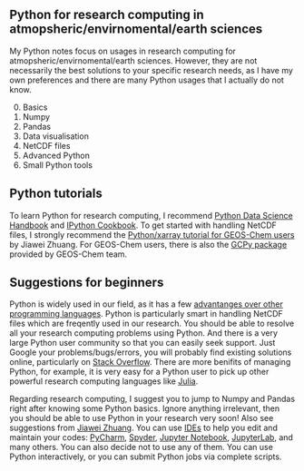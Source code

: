 ## Python for research computing in atmopsheric/envirnomental/earth sciences
My Python notes focus on usages in research computing for atmopsheric/envirnomental/earth sciences. However, they are not necessarily the best solutions to your specific research needs, as I have my own preferences and there are many Python usages that I actually do not know.

0. Basics
1. Numpy
2. Pandas
3. Data visualisation
4. NetCDF files
5. Advanced Python
6. Small Python tools

## Python tutorials
To learn Python for research computing, I recommend [Python Data Science Handbook](https://jakevdp.github.io/PythonDataScienceHandbook/) and [IPython Cookbook](https://ipython-books.github.io/). To get started with handling NetCDF files, I strongly recommend the [Python/xarray tutorial for GEOS-Chem users](https://github.com/geoschem/GEOSChem-python-tutorial) by Jiawei Zhuang. For GEOS-Chem users, there is also the [GCPy package](https://github.com/geoschem/gcpy) provided by GEOS-Chem team. 

## Suggestions for beginners
Python is widely used in our field, as it has a few [advantanges over other programming languages](https://github.com/geoschem/GEOSChem-python-tutorial#why-python). Python is particularly smart in handling NetCDF files which are freqently used in our research. You should be able to resolve all your research computing problems using Python. And there is a very large Python user community so that you can easily seek support. Just Google your problems/bugs/errors, you will probably find existing solutions online, particularly on [Stack Overflow](https://stackoverflow.com/). There are more benifits of managing Python, for example, it is very easy for a Python user to pick up other powerful research computing languages like [Julia](https://julialang.org/).

Regarding research computing, I suggest you to jump to Numpy and Pandas right after knowing some Python basics. Ignore anything irrelevant, then you should be able to use Python in your research very soon! Also see suggestions from [Jiawei Zhuang](https://github.com/geoschem/GEOSChem-python-tutorial#how-to-learn-python). You can use [IDEs](https://en.wikipedia.org/wiki/Integrated_development_environment) to help you edit and maintain your codes: [PyCharm](https://www.jetbrains.com/pycharm/), [Spyder](https://www.spyder-ide.org/), [Jupyter Notebook](https://jupyter.org/), [JupyterLab](https://jupyter.org/), and many others. You can also decide not to use any of them. You can use Python interactively, or you can submit Python jobs via complete scripts.
